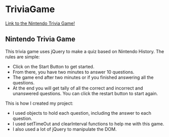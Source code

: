 # TriviaGame
[Link to the Nintendo Trivia Game!](https://alejandro-loja.github.io/TriviaGame/)

## Nintendo Trivia Game
This trivia game uses jQuery to make a quiz based on Nintendo History.
The rules are simple: 
- Click on the Start Button to get started.
- From there, you have two minutes to answer 10 questions.
- The game end after two minutes or if you finished answering all the questions.
- At the end you will get tally of all the correct and incorrect and unanswered questions. You can click the restart button to start again.

This is how I created my project: 
- I used objects to hold each question, including the answer to each question.
- I used setTimeOut and clearInterval functions to help me with this game. 
- I also used a lot of jQuery to manipulate the DOM.

